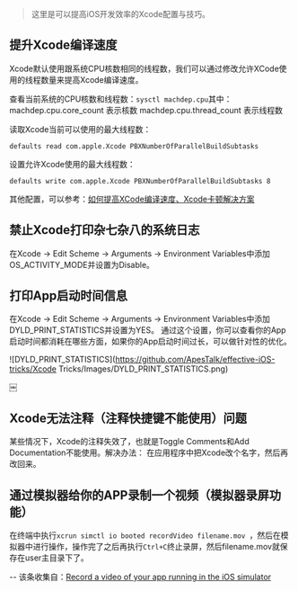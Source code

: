 > 这里是可以提高iOS开发效率的Xcode配置与技巧。

## 提升Xcode编译速度


Xcode默认使用跟系统CPU核数相同的线程数，我们可以通过修改允许XCode使用的线程数量来提高Xcode编译速度。

查看当前系统的CPU核数和线程数：``sysctl machdep.cpu``其中：
machdep.cpu.core_count 表示核数
machdep.cpu.thread_count 表示线程数

读取Xcode当前可以使用的最大线程数：

```
defaults read com.apple.Xcode PBXNumberOfParallelBuildSubtasks
```


设置允许Xcode使用的最大线程数：
```
defaults write com.apple.Xcode PBXNumberOfParallelBuildSubtasks 8
```


其他配置，可以参考：[如何提高XCode编译速度、Xcode卡顿解决方案](https://www.jianshu.com/p/c805949c2d33)


## 禁止Xcode打印杂七杂八的系统日志


在Xcode -> Edit Scheme -> Arguments -> Environment Variables中添加OS_ACTIVITY_MODE并设置为Disable。



## 打印App启动时间信息


在Xcode -> Edit Scheme -> Arguments -> Environment Variables中添加DYLD_PRINT_STATISTICS并设置为YES。
通过这个设置，你可以查看你的App启动时间都消耗在哪些方面，如果你的App启动时间过长，可以做针对性的优化。

![DYLD_PRINT_STATISTICS](https://github.com/ApesTalk/effective-iOS-tricks/Xcode Tricks/Images/DYLD_PRINT_STATISTICS.png)

￼
## Xcode无法注释（注释快捷键不能使用）问题

某些情况下，Xcode的注释失效了，也就是Toggle Comments和Add Documentation不能使用。解决办法：
在应用程序中把Xcode改个名字，然后再改回来。

## 通过模拟器给你的APP录制一个视频（模拟器录屏功能）

在终端中执行``xcrun simctl io booted recordVideo filename.mov ``，然后在模拟器中进行操作，操作完了之后再执行``Ctrl+C``终止录屏，然后filename.mov就保存在user主目录下了。

-- 该条收集自：[Record a video of your app running in the iOS simulator](http://iosdevelopertips.com/tools/video-ios-simulator.html)

